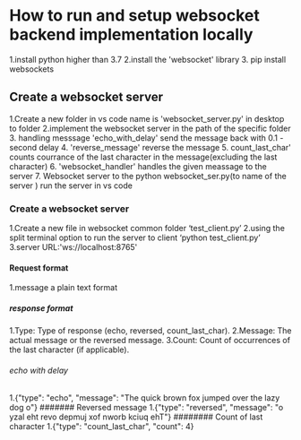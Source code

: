 # How to run and setup websocket backend implementation locally
1.install python higher than 3.7
2.install the 'websocket' library
3. pip install websockets
## Create a websocket server
1.Create a new folder in vs code name is 'websocket_server.py' in desktop to folder 
2.implement the websocket server in the path of the specific folder
3. handling messsage 'echo_with_delay' send the message back with 0.1 - second delay
4. 'reverse_message' reverse the message
5. count_last_char' counts courrance of the last character in the message(excluding the last character)
6. 'websocket_handler' handles the given meassage to the server
7. Websocket server to the python websocket_ser.py(to name of the server ) run the server in vs code
###  Create a websocket server
1.Create  a new file in websocket common folder ‘test_client.py’
2.using the split terminal option to run the server to client ‘python test_client.py’
3.server URL:'ws://localhost:8765'
#### Request format
1.message a plain text format
##### response format
1.Type: Type of response (echo, reversed, count_last_char).
2.Message: The actual message or the reversed message.
3.Count: Count of occurrences of the last character (if applicable).
###### echo with delay
1.{"type": "echo", "message": "The quick brown fox jumped over the lazy dog o"}
####### Reversed message
1.{"type": "reversed", "message": "o yzal eht revo depmuj xof nworb kciuq ehT"}
######## Count of last character
1.{"type": "count_last_char", "count": 4}





